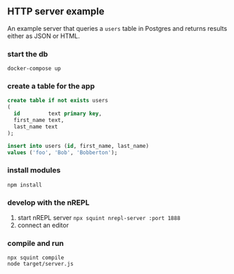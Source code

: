 ## HTTP server example

An example server that queries a `users` table in Postgres and returns results either as JSON or HTML.

### start the db

`docker-compose up`

### create a table for the app

```sql
create table if not exists users
(
  id         text primary key,
  first_name text,
  last_name text
);

insert into users (id, first_name, last_name)
values ('foo', 'Bob', 'Bobberton');
```

### install modules

`npm install`

### develop with the nREPL

1. start nREPL server `npx squint nrepl-server :port 1888`
2. connect an editor

### compile and run

```
npx squint compile
node target/server.js
```
